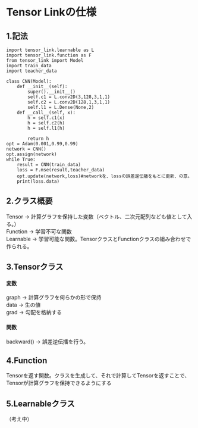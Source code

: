 # Tensor Linkの仕様
## 1.記法
	import tensor_link.learnable as L
	import tensor_link.function as F
	from tensor_link import Model
	import train_data
	import teacher_data

	class CNN(Model):
		def __init__(self):
			super().__init__()
			self.c1 = L.conv2D(3,128,3,1,1)
			self.c2 = L.conv2D(128,1,3,1,1)
			self.l1 = L.Dense(None,2)
		def __call__(self, x):
			h = self.c1(x)
			h = self.c2(h)
			h = self.l1(h)

			return h
	opt = Adam(0.001,0.99,0.99)
	network = CNN()
	opt.assign(network)
	while True:
		result = CNN(train_data)
		loss = F.mse(result,teacher_data)
		opt.update(network,loss)#networkを、lossの誤差逆伝播をもとに更新、の意。
		print(loss.data)

## 2.クラス概要
Tensor → 計算グラフを保持した変数（ベクトル、二次元配列なども値として入る。）  
Function → 学習不可な関数  
Learnable → 学習可能な関数。TensorクラスとFunctionクラスの組み合わせで作られる。  

## 3.Tensorクラス
#### 変数
graph → 計算グラフを何らかの形で保持  
data → 生の値  
grad → 勾配を格納する  
#### 関数
backward() → 誤差逆伝播を行う。  
## 4.Function
Tensorを返す関数。クラスを生成して、それで計算してTensorを返すことで、Tensorが計算グラフを保持できるようにする
## 5.Learnableクラス
（考え中）
